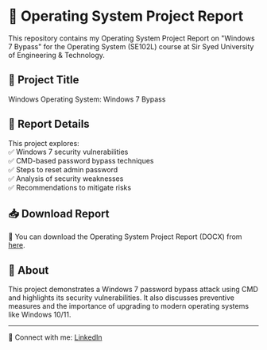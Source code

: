 # 📌 Operating System Project Report  

This repository contains my Operating System Project Report on "Windows 7 Bypass" for the Operating System (SE102L) course at Sir Syed University of Engineering & Technology.  


## 📝 Project Title  
Windows Operating System: Windows 7 Bypass  

## 📂 Report Details  
This project explores:  
✅ Windows 7 security vulnerabilities  
✅ CMD-based password bypass techniques  
✅ Steps to reset admin password  
✅ Analysis of security weaknesses  
✅ Recommendations to mitigate risks  

## 📥 Download Report  
📂 You can download the Operating System Project Report (DOCX) from [here](paste-your-file-link-here).  

## 📢 About  
This project demonstrates a Windows 7 password bypass attack using CMD and highlights its security vulnerabilities. It also discusses preventive measures and the importance of upgrading to modern operating systems like Windows 10/11.  

---
🔗 Connect with me: [LinkedIn](https://www.linkedin.com/in/zainabaarif)  
